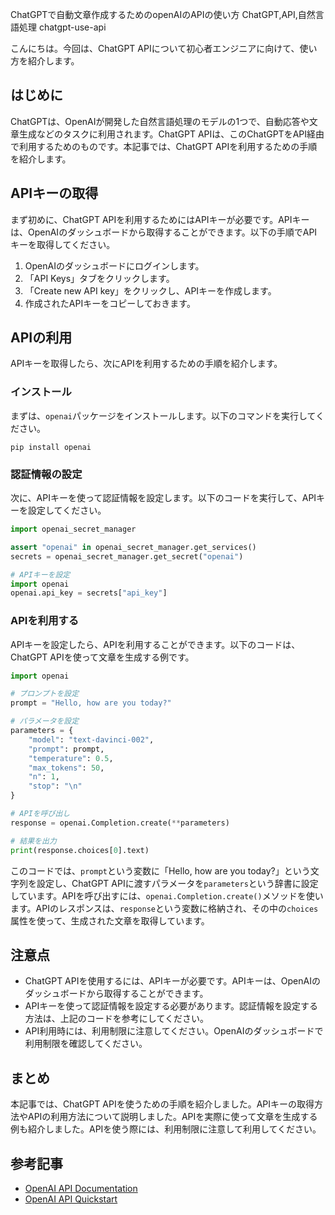ChatGPTで自動文章作成するためのopenAIのAPIの使い方
ChatGPT,API,自然言語処理
chatgpt-use-api

こんにちは。今回は、ChatGPT APIについて初心者エンジニアに向けて、使い方を紹介します。

## はじめに

ChatGPTは、OpenAIが開発した自然言語処理のモデルの1つで、自動応答や文章生成などのタスクに利用されます。ChatGPT APIは、このChatGPTをAPI経由で利用するためのものです。本記事では、ChatGPT APIを利用するための手順を紹介します。

## APIキーの取得

まず初めに、ChatGPT APIを利用するためにはAPIキーが必要です。APIキーは、OpenAIのダッシュボードから取得することができます。以下の手順でAPIキーを取得してください。

1. OpenAIのダッシュボードにログインします。
2. 「API Keys」タブをクリックします。
3. 「Create new API key」をクリックし、APIキーを作成します。
4. 作成されたAPIキーをコピーしておきます。

## APIの利用

APIキーを取得したら、次にAPIを利用するための手順を紹介します。

### インストール

まずは、`openai`パッケージをインストールします。以下のコマンドを実行してください。

```
pip install openai
```

### 認証情報の設定

次に、APIキーを使って認証情報を設定します。以下のコードを実行して、APIキーを設定してください。

```python
import openai_secret_manager

assert "openai" in openai_secret_manager.get_services()
secrets = openai_secret_manager.get_secret("openai")

# APIキーを設定
import openai
openai.api_key = secrets["api_key"]
```

### APIを利用する

APIキーを設定したら、APIを利用することができます。以下のコードは、ChatGPT APIを使って文章を生成する例です。

```python
import openai

# プロンプトを設定
prompt = "Hello, how are you today?"

# パラメータを設定
parameters = {
    "model": "text-davinci-002",
    "prompt": prompt,
    "temperature": 0.5,
    "max_tokens": 50,
    "n": 1,
    "stop": "\n"
}

# APIを呼び出し
response = openai.Completion.create(**parameters)

# 結果を出力
print(response.choices[0].text)
```

このコードでは、`prompt`という変数に「Hello, how are you today?」という文字列を設定し、ChatGPT APIに渡すパラメータを`parameters`という辞書に設定しています。APIを呼び出すには、`openai.Completion.create()`メソッドを使います。APIのレスポンスは、`response`という変数に格納され、その中の`choices`属性を使って、生成された文章を取得しています。

## 注意点

- ChatGPT APIを使用するには、APIキーが必要です。APIキーは、OpenAIのダッシュボードから取得することができます。
- APIキーを使って認証情報を設定する必要があります。認証情報を設定する方法は、上記のコードを参考にしてください。
- API利用時には、利用制限に注意してください。OpenAIのダッシュボードで利用制限を確認してください。

## まとめ

本記事では、ChatGPT APIを使うための手順を紹介しました。APIキーの取得方法やAPIの利用方法について説明しました。APIを実際に使って文章を生成する例も紹介しました。APIを使う際には、利用制限に注意して利用してください。

## 参考記事

- [OpenAI API Documentation](https://beta.openai.com/docs/)
- [OpenAI API Quickstart](https://beta.openai.com/docs/quickstart)
